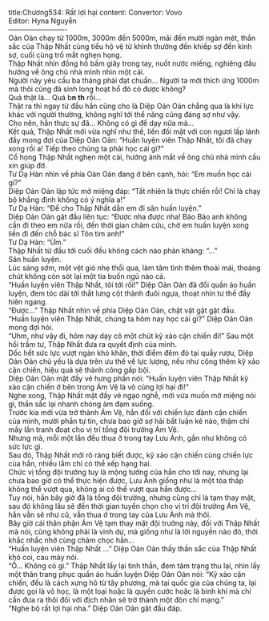 title:Chương534: Rất lợi hại
content:
Convertor: Vovo<br>Editor: Hyna Nguyễn<br>————————-<br>Oản Oản chạy từ 1000m, 3000m đến 5000m, mãi đến mười ngàn mét, thần sắc của Thập Nhất cùng tiểu hộ vệ từ khinh thường đến khiếp sợ đến kinh sợ, cuối cùng trố mắt nghẹn họng.<br>Thập Nhất nhìn đồng hồ bấm giây trong tay, nuốt nước miếng, nghiêng đầu hướng về ông chủ nhà mình nhìn một cái.<br>Người này yêu cầu ba tháng phải đạt chuẩn… Người ta mới thích ứng 1000m mà thôi cũng đã sinh long hoạt hổ đó có được không?<br>Quả thật là… Quá b**n th** rồi…<br>Thật ra thì ngay từ đầu hắn cũng cho là Diệp Oản Oản chẳng qua là khí lực khác với người thường, không nghĩ tới thể năng cũng đáng sợ như vậy.<br>Cho nên, hắn thực sự đã… Không có gì để dạy nữa mà…<br>Kết quả, Thập Nhất mới vừa nghĩ như thế, liền đối mặt với con ngươi lấp lánh đầy mong đợi của Diệp Oản Oản: “Huấn luyện viên Thập Nhất, tôi đã chạy xong rồi a! Tiếp theo chúng ta phải học cái gì?”<br>Cổ họng Thập Nhất nghẹn một cái, hướng ánh mắt về ông chủ nhà mình cầu xin giúp đỡ.<br>Tư Dạ Hàn nhìn về phía Oản Oản đang ở bên cạnh, hỏi: “Em muốn học cái gì?”<br>Diệp Oản Oản lập tức mở miệng đáp: “Tất nhiên là thực chiến rồi! Chỉ là chạy bộ khẳng định không có ý nghĩa a!”<br>Tư Dạ Hàn: “Để cho Thập Nhất dẫn em đi sân huấn luyện.”<br>Diệp Oản Oản gật đầu liên tục: “Được nha được nha! Bảo Bảo anh không cần đi theo em nữa rồi, đến thời gian châm cứu, chờ em huấn luyện xong liền đi đến chỗ bác sĩ Tôn tìm anh!”<br>Tư Dạ Hàn: “Ừm.”<br>Thập Nhất từ đầu tới cuối đều không cách nào phản kháng: “…”<br>Sân huấn luyện.<br>Lúc sáng sớm, một vệt gió nhẹ thổi qua, làm tâm tình thêm thoải mái, thoáng chút không còn sót lại một tia buồn ngủ nào cả.<br>“Huấn luyện viên Thập Nhất, tôi tới rồi!” Diệp Oản Oản đã đổi quần áo huấn luyện, đem tóc dài tới thắt lưng cột thành đuôi ngựa, thoạt nhìn tư thế đầy hiên ngang.<br>“Được…” Thập Nhất nhìn về phía Diệp Oản Oản, chật vật gật gật đầu.<br>“Huấn luyện viên Thập Nhất, chúng ta hôm nay học cái gì?” Diệp Oản Oản mong đợi hỏi.<br>“Uhm, như vậy đi, hôm nay dạy cô một chút kỹ xảo cận chiến đi!” Sau một hồi trầm tư, Thập Nhất đưa ra quyết định của mình.<br>Dốc hết sức lực vượt ngàn khó khăn, thời điểm đêm đó tại quầy rượu, Diệp Oản Oản chủ yếu là dựa trên ưu thế về lực lượng, nếu như cộng thêm kỹ xảo cận chiến, hiệu quả sẽ thành công gấp bội.<br>Diệp Oản Oản mặt đầy vẻ hưng phấn nói: “Huấn luyện viên Thập Nhất kỹ xảo cận chiến ở bên trong Ám Vệ là vô cùng lợi hại đi!”<br>Nghe xong, Thập Nhất mặt đầy vẻ ngạo nghễ, mới vừa muốn mở miệng nói gì, thần sắc lại nhanh chóng ảm đạm xuống.<br>Trước kia mới vừa trở thành Ám Vệ, hắn đối với chiến lực đánh cận chiến của mình, mười phần tự tin, chưa bao giờ sợ hãi bất luận kẻ nào, thậm chí mấy lần tranh đoạt cho vị trí tổng đội trưởng Ám Vệ.<br>Nhưng mà, mỗi một lần đều thua ở trong tay Lưu Ảnh, gần như không có sức lực gì.<br>Sau đó, Thập Nhất mới rõ ràng biết được, kỹ xảo cận chiến cùng chiến lực của hắn, nhiều lắm chỉ có thể xếp hạng hai.<br>Chức vị tổng đội trưởng tuy là mộng tưởng của hắn cho tới nay, nhưng lại chưa bao giờ có thể thực hiện được, Lưu Ảnh giống như là một tòa tháp không thể vượt qua, không ai có thể vượt qua hắn được…<br>Tuy nói, hắn bây giờ đã là tổng đội trưởng, nhưng cũng chỉ là tạm thay mặt, sau đó không lâu sẽ đến thời gian tuyển chọn cho vị trí đội trưởng Ám Vệ, hắn vẫn sẽ như cũ, vẫn thua ở trong tay của Lưu Ảnh mà thôi.<br>Bây giờ cái thân phận Ám Vệ tạm thay mặt đội trưởng này, đối với Thập Nhất mà nói, cũng không phải là vinh dự, mà giống như là lời nguyền nào đó, thời khắc nhắc nhở cùng châm chọc hắn…<br>“Huấn luyện viên Thập Nhất …” Diệp Oản Oản thấy thần sắc của Thập Nhất khó coi, cau mày nói.<br>“Ồ… Không có gì.” Thập Nhất lấy lại tinh thần, đem tâm trạng thu lại, nhìn lấy một thân trang phục quần áo huấn luyện Diệp Oản Oản nói: “Kỹ xảo cận chiến, đều là cách xưng hô từ tây phương, mà tại quốc gia của chúng ta, lại được gọi là võ học, là một loại hoặc là quyền cước hoặc là binh khí mà chỉ cần đưa ra thôi đối với địch nhân sẽ trở thành một đòn chí mạng.”<br>“Nghe bộ rất lợi hại nha.” Diệp Oản Oản gật đầu đáp.
